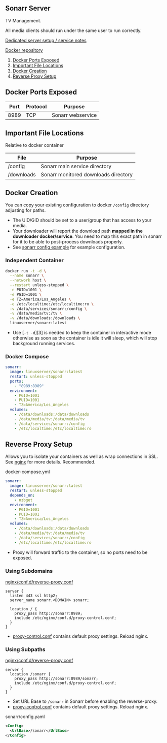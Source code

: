 Sonarr Server
-------------
TV Management.

All media clients should run under the same user to run correctly.

[Dedicated server setup / service notes](sonarr-dedicated.md)

[Docker repository][1]

1. [Docker Ports Exposed](#docker-ports-exposed)
1. [Important File Locations](#important-file-locations)
1. [Docker Creation](#docker-creation)
1. [Reverse Proxy Setup](#reverse-proxy-setup)

Docker Ports Exposed
--------------------

| Port | Protocol | Purpose           |
|------|----------|-------------------|
| 8989 | TCP      | Sonarr webservice |

Important File Locations
------------------------
Relative to docker container

| File       | Purpose                              |
|------------|--------------------------------------|
| /config    | Sonarr main service directory        |
| /downloads | Sonarr monitored downloads directory |

Docker Creation
---------------
You can copy your existing configuration to docker `/config` directory
adjusting for paths.

* The UID/GID should be set to a user/group that has access to your media.
* Your downloader will report the download path **mapped in the downloader
  docker/service**. You need to map this exact path in sonarr for it to be able
  to post-process downloads properly.
* See [sonarr config example](sonarr.config.md) for example configuration.

### Independent Container
```bash
docker run -t -d \
  --name sonarr \
  --network host \
  --restart unless-stopped \
  -e PUID=1001 \
  -e PGID=1001 \
  -e TZ=America/Los_Angeles \
  -e /etc/localtime:/etc/localtime:ro \
  -v /data/services/sonarr:/config \
  -v /data/media/tv:/tv \
  -v /data/downloads:/downloads \
  linuxserver/sonarr:latest
```
* Use [`-t -d`][3] is needed to keep the container in interactive mode otherwise
  as soon as the container is idle it will sleep, which will stop background
  running services.

### Docker Compose
```yaml
sonarr:
  image: linuxserver/sonarr:latest
  restart: unless-stopped
  ports:
    - "8989:8989"
  environment:
    - PGID=1001
    - PUID=1001
    - TZ=America/Los_Angeles
  volumes:
    - /data/downloads:/data/downloads
    - /data/media/tv:/data/media/tv
    - /data/services/sonarr:/config
    - /etc/localtime:/etc/localtime:ro
```

Reverse Proxy Setup
-------------------
Allows you to isolate your containers as well as wrap connections in SSL. See
[nginx][ref2] for more details. Recommended.

docker-compose.yml
```yaml
sonarr:
  image: linuxserver/sonarr:latest
  restart: unless-stopped
  depends_on:
    - nzbget
  environment:
    - PGID=1001
    - PUID=1001
    - TZ=America/Los_Angeles
  volumes:
    - /data/downloads:/data/downloads
    - /data/media/tv:/data/media/tv
    - /data/services/sonarr:/config
    - /etc/localtime:/etc/localtime:ro
```
* Proxy will forward traffic to the container, so no ports need to be exposed.

### Using Subdomains
[nginx/conf.d/reverse-proxy.conf][2]
```nginx
server {
  listen 443 ssl http2;
  server_name sonarr.<DOMAIN> sonarr;

  location / {
    proxy_pass http://sonarr:8989;
    include /etc/nginx/conf.d/proxy-control.conf;
  }
}
```
* [proxy-control.conf][ref1] contains default proxy settings. Reload nginx.

### Using Subpaths
[nginx/conf.d/reverse-proxy.conf][2]
```nginx
server {
  location /sonarr {
    proxy_pass http://sonarr:8989/sonarr;
    include /etc/nginx/conf.d/proxy-control.conf;
  }
}
```
* Set URL Base to `/sonarr` in Sonarr before enabling the reverse-proxy.
* [proxy-control.conf][ref1] contains default proxy settings. Reload nginx.

sonarr/config.yaml
```xml
<Config>
  <UrlBase>/sonarr</UrlBase>
</Config>
```

[1]: https://hub.docker.com/r/linuxserver/sonarr/
[2]: https://gist.github.com/IronicBadger/362c408d1f2c27a0503cb9252b508140#file-bash_aliases

[ref1]: ../nginx/proxy-control.conf
[ref2]: ../nginx/README.md